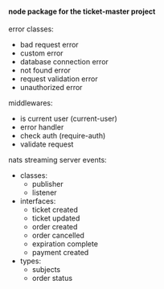 #### node package for the ticket-master project

error classes:
  - bad request error
  - custom error
  - database connection error
  - not found error
  - request validation error
  - unauthorized error

middlewares:
  - is current user (current-user)
  - error handler
  - check auth (require-auth)
  - validate request

nats streaming server events:
  - classes:
    - publisher
    - listener
  - interfaces:
    - ticket created
    - ticket updated
    - order created
    - order cancelled
    - expiration complete
    - payment created
  - types:
    - subjects
    - order status
